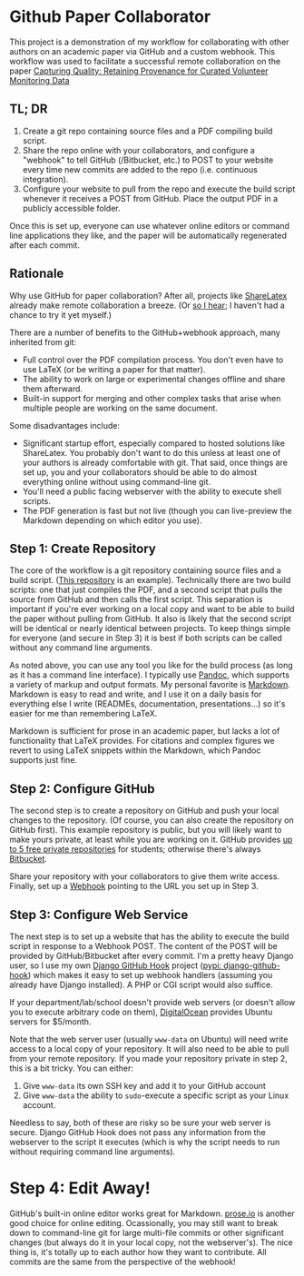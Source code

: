 # Github Paper Collaborator

This project is a demonstration of my workflow for collaborating with other
authors on an academic paper via GitHub and a custom webhook.  This workflow
was used to facilitate a successful remote collaboration on the paper
[Capturing Quality: Retaining Provenance for Curated Volunteer Monitoring Data][provenance]

## TL; DR

 1. Create a git repo containing source files and a PDF compiling build script.
 2. Share the repo online with your collaborators, and configure a "webhook" to
    tell GitHub (/Bitbucket, etc.) to POST to your website every time new
    commits are added to the repo (i.e. continuous integration).
 3. Configure your website to pull from the repo and execute the build script
    whenever it receives a POST from GitHub.  Place the output PDF in a
    publicly accessible folder.
 
Once this is set up, everyone can use whatever online editors or command line
applications they like, and the paper will be automatically regenerated after
each commit.

## Rationale

Why use GitHub for paper collaboration?  After all, projects like [ShareLatex]
already make remote collaboration a breeze.  (Or [so I hear]; I haven't had a
chance to try it yet myself.)

There are a number of benefits to the GitHub+webhook approach, many inherited
from git:

 - Full control over the PDF compilation process.  You don't even have to use
   LaTeX (or be writing a paper for that matter).
 - The ability to work on large or experimental changes offline and share them
   afterward.
 - Built-in support for merging and other complex tasks that arise when
   multiple people are working on the same document.

Some disadvantages include:

 - Significant startup effort, especially compared to hosted solutions like
   ShareLatex.  You probably don't want to do this unless at least one of your
   authors is already comfortable with git.  That said, once things are set up,
   you and your collaborators should be able to do almost everything online
   without using command-line git.
 - You'll need a public facing webserver with the ability to execute shell
   scripts.
 - The PDF generation is fast but not live (though you can live-preview the
   Markdown depending on which editor you use).

## Step 1: Create Repository

The core of the workflow is a git repository containing source files and a
build script.  ([This repository] is an example).  Technically there are two
build scripts: one that just compiles the PDF, and a second script that pulls
the source from GitHub and then calls the first script.  This separation is
important if you're ever working on a local copy and want to be able to build
the paper without pulling from GitHub.  It also is likely that the second
script will be identical or nearly identical between projects.  To keep things
simple for everyone (and secure in Step 3) it is best if both scripts can be
called without any command line arguments.

As noted above, you can use any tool you like for the build process (as long as
it has a command line interface).  I typically use [Pandoc], which supports a
variety of markup and output formats.  My personal favorite is [Markdown].
Markdown is easy to read and write, and I use it on a daily basis for
everything else I write (READMEs, documentation, presentations...) so it's
easier for me than remembering LaTeX.
  
Markdown is sufficient for prose in an academic paper, but lacks a lot of
functionality that LaTeX provides.  For citations and complex figures we revert
to using LaTeX snippets within the Markdown, which Pandoc supports just fine.

## Step 2: Configure GitHub

The second step is to create a repository on GitHub and push your local
changes to the repository.  (Of course, you can also create the repository on
GitHub first).  This example repository is public, but you will likely want to
make yours private, at least while you are working on it.  GitHub provides
[up to 5 free private repositories](https://education.github.com/discount_requests/new)
for students; otherwise there's always [Bitbucket].

Share your repository with your collaborators to give them write access.
Finally, set up a [Webhook] pointing to the URL you set up in Step 3.

## Step 3: Configure Web Service

The next step is to set up a website that has the ability to execute the build
script in response to a Webhook POST.  The content of the POST will be
provided by GitHub/Bitbucket after every commit.  I'm a pretty heavy Django
user, so I use my own [Django GitHub Hook] project ([pypi: django-github-hook])
which makes it easy to set up webhook handlers (assuming you already have
Django installed).  A PHP or CGI script would also suffice.

If your department/lab/school doesn't provide web servers (or doesn't allow you
to execute arbitrary code on them), [DigitalOcean] provides Ubuntu servers for
$5/month.

Note that the web server user (usually `www-data` on Ubuntu) will need write
access to a local copy of your repository.  It will also need to be able to
pull from your remote repository.  If you made your repository private in step
2, this is a bit tricky.  You can either:

 1. Give `www-data` its own SSH key and add it to your GitHub account
 2. Give `www-data` the ability to `sudo`-execute a specific script as your Linux account.

Needless to say, both of these are risky so be sure your web server is secure.
Django GitHub Hook does not pass any information from the webserver to the
script it executes (which is why the script needs to run without requiring
command line arguments).

# Step 4: Edit Away!

GitHub's built-in online editor works great for Markdown.  [prose.io] is
another good choice for online editing.  Ocassionally, you may still want to
break down to command-line git for large multi-file commits or other
significant changes (but always do it in your local copy, not the webserver's).
The nice thing is, it's totally up to each author how they want to contribute.
All commits are the same from the perspective of the webhook!

[provenance]: http://wq.io/research/provenance
[ShareLatex]: https://www.sharelatex.com/
[so I hear]: https://twitter.com/jeffbigham/status/500304217240637441
[DigitalOcean]: http://www.digitalocean.com
[This repository]: https://github.com/sheppard/github-paper-collaborator
[Pandoc]: http://johnmacfarlane.net/pandoc/
[Markdown]: http://daringfireball.net/projects/markdown/
[Bitbucket]: https://bitbucket.org
[Webhook]: https://help.github.com/articles/creating-webhooks
[prose.io]: http://prose.io
[Django GitHub Hook]: https://github.com/sheppard/django-github-hook
[pypi: django-github-hook]: https://pypi.python.org/pypi/django-github-hook
